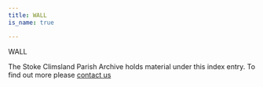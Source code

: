 ```yaml
---
title: WALL
is_name: true

---
```


WALL


The Stoke Climsland Parish Archive holds material under this index entry. To find out more please [contact us](/contact/)
